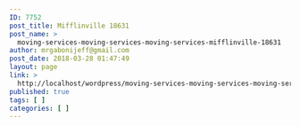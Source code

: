 ```yaml
---
ID: 7752
post_title: Mifflinville 18631
post_name: >
  moving-services-moving-services-moving-services-mifflinville-18631
author: mrgabonijeff@gmail.com
post_date: 2018-03-28 01:47:49
layout: page
link: >
  http://localhost/wordpress/moving-services-moving-services-moving-services-mifflinville-18631/
published: true
tags: [ ]
categories: [ ]
---
```

